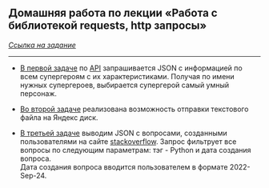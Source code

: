 ## Домашняя работа по лекции «Работа с библиотекой requests, http запросы»

*[Ссылка на задание](https://github.com/netology-code/py-homeworks-basic/tree/master/9.http.requests)*

----------------------

- [В первой задаче](https://github.com/MariaZamyatina/-requests-http-requests/blob/main/task_1.py) по 
[API](https://cdn.jsdelivr.net/gh/akabab/superhero-api@0.3.0/api/all.json) запрашивается JSON c информацией по 
всем супергероям с их характеристиками. Получая по имени нужных супергероев, выбирается супергерой
 самый умный персонаж.


- [Во второй задаче](https://github.com/MariaZamyatina/-requests-http-requests/blob/main/task_2.py)
 реализована возможность отправки текстового файла на Яндекс диск.


- [В третьей задаче]() выводим JSON с вопросами, созданными пользователями на сайте [stackoverflow](https://stackoverflow.com/).
 Запрос фильтрует все вопросы по следующим параметрам: тэг - Python  и дата создания вопроса.   
Дата создания вопроса вводится пользователем в формате 2022-Sep-24.
 
 

